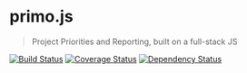 # primo.js
> Project Priorities and Reporting, built on a full-stack JS

[![Build Status](https://travis-ci.org/AgileAce/primo.js.png?branch=master)](https://travis-ci.org/AgileAce/primo.js)&nbsp;[![Coverage Status](https://coveralls.io/repos/AgileAce/primo.js/badge.png)](https://coveralls.io/r/AgileAce/primo.js)&nbsp;[![Dependency Status](https://gemnasium.com/AgileAce/primo.js.png)](https://gemnasium.com/AgileAce/primo.js)
